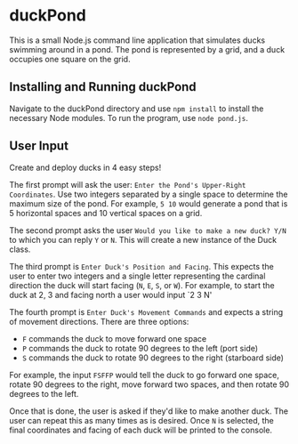 # duckPond

This is a small Node.js command line application that simulates ducks swimming around in a pond. The pond is represented by a grid, and a duck occupies one square on the grid.

## Installing and Running duckPond

Navigate to the duckPond directory and use `npm install` to install the necessary Node modules. To run the program, use `node pond.js`.

## User Input

Create and deploy ducks in 4 easy steps!

The first prompt will ask the user: `Enter the Pond's Upper-Right Coordinates`. Use two integers separated by a single space to determine the maximum size of the pond. For example, `5 10` would generate a pond that is 5 horizontal spaces and 10 vertical spaces on a grid.

The second prompt asks the user `Would you like to make a new duck? Y/N` to which you can reply `Y` or `N`. This will create a new instance of the Duck class.

The third prompt is `Enter Duck's Position and Facing`. This expects the user to enter two integers and a single letter representing the cardinal direction the duck will start facing (`N`, `E`, `S`, or `W`). For example, to start the duck at 2, 3 and facing north a user would input `2 3 N'

The fourth prompt is `Enter Duck's Movement Commands` and expects a string of movement directions. There are three options:
- `F` commands the duck to move forward one space
- `P` commands the duck to rotate 90 degrees to the left (port side)
- `S` commands the duck to rotate 90 degrees to the right (starboard side)

For example, the input `FSFFP` would tell the duck to go forward one space, rotate 90 degrees to the right, move forward two spaces, and then rotate 90 degrees to the left.

Once that is done, the user is asked if they'd like to make another duck. The user can repeat this as many times as is desired. Once `N` is selected, the final coordinates and facing of each duck will be printed to the console.
